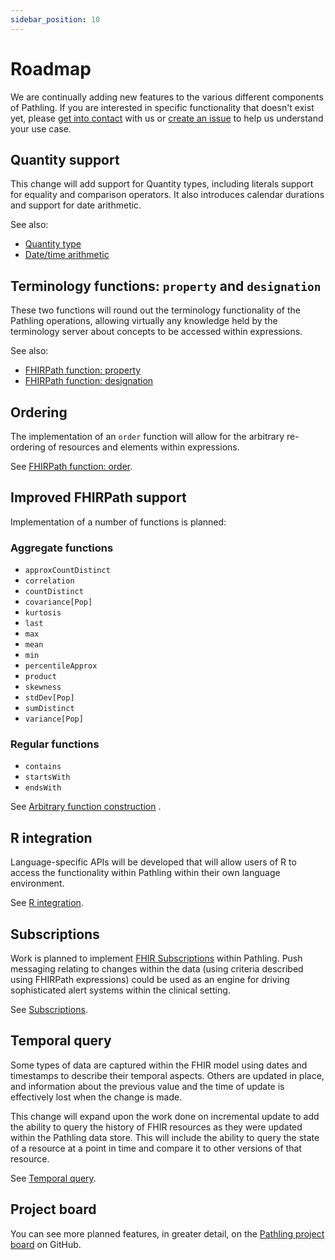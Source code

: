 ```yaml
---
sidebar_position: 10
---
```


# Roadmap

We are continually adding new features to the various different components of
Pathling. If you are interested in specific functionality that doesn't exist
yet, please [get into contact](https://pathling.csiro.au/#contact) with us
or [create an issue](https://github.com/aehrc/pathling/issues/new) to help us
understand your use case.

## Quantity support

This change will add support for Quantity types, including literals support for
equality and comparison operators. It also introduces calendar durations and
support for date arithmetic.

See also:

- [Quantity type](https://github.com/aehrc/pathling/issues/340)
- [Date/time arithmetic](https://github.com/aehrc/pathling/issues/341)

## Terminology functions: `property` and `designation`

These two functions will round out the terminology functionality of the Pathling
operations, allowing virtually any knowledge held by the terminology server
about concepts to be accessed within expressions.

See also:

- [FHIRPath function: property](https://github.com/aehrc/pathling/issues/366)
- [FHIRPath function: designation](https://github.com/aehrc/pathling/issues/519)

## Ordering

The implementation of an `order` function will allow for the arbitrary
re-ordering of resources and elements within expressions.

See [FHIRPath function: order](https://github.com/aehrc/pathling/issues/448).

## Improved FHIRPath support

Implementation of a number of functions is planned:

### Aggregate functions

- `approxCountDistinct`
- `correlation`
- `countDistinct`
- `covariance[Pop]`
- `kurtosis`
- `last`
- `max`
- `mean`
- `min`
- `percentileApprox`
- `product`
- `skewness`
- `stdDev[Pop]`
- `sumDistinct`
- `variance[Pop]`

### Regular functions

- `contains`
- `startsWith`
- `endsWith`

See [Arbitrary function construction](https://github.com/aehrc/pathling/issues/510)
.

## R integration

Language-specific APIs will be developed that will allow users of R
to access the functionality within Pathling within their own language
environment.

See [R integration](https://github.com/aehrc/pathling/issues/193).

## Subscriptions

Work is planned to implement
[FHIR Subscriptions](https://www.hl7.org/fhir/R4/subscription.html) within
Pathling. Push messaging relating to changes within the data (using criteria
described using FHIRPath expressions) could be used as an engine for driving
sophisticated alert systems within the clinical setting.

See [Subscriptions](https://github.com/aehrc/pathling/issues/164).

## Temporal query

Some types of data are captured within the FHIR model using dates and timestamps
to describe their temporal aspects. Others are updated in place, and
information about the previous value and the time of update is effectively lost
when the change is made.

This change will expand upon the work done on incremental update to add the
ability to query the history of FHIR resources as they were updated within the
Pathling data store. This will include the ability to query the state of a
resource at a point in time and compare it to other versions of that resource.

See [Temporal query](https://github.com/aehrc/pathling/issues/350).

## Project board

You can see more planned features, in greater detail, on the
[Pathling project board](https://github.com/aehrc/pathling/projects/1) on
GitHub.
